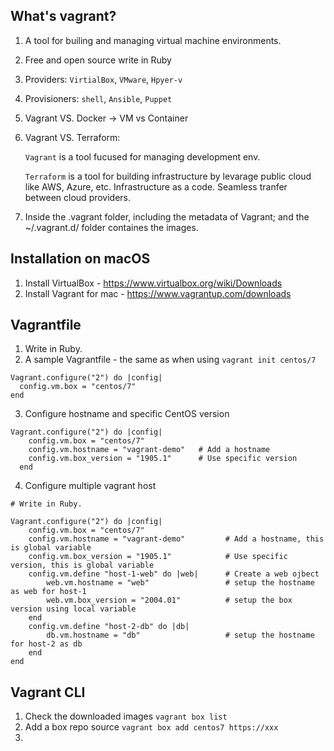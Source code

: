 ## What's vagrant?

1. A tool for builing and managing virtual machine environments. 
2. Free and open source write in Ruby 
3. Providers: `VirtialBox`, `VMware`, `Hpyer-v`
4. Provisioners: `shell`, `Ansible`, `Puppet`
5. Vagrant VS. Docker -> VM vs Container
6. Vagrant VS. Terraform:
    
    `Vagrant` is a tool fucused for managing development env.

    `Terraform` is a tool for building infrastructure by levarage public cloud like AWS, Azure, etc. Infrastructure as a code. Seamless tranfer between cloud providers. 

7. Inside the .vagrant folder, including the metadata of Vagrant; and the ~/.vagrant.d/ folder containes the images. 


## Installation on macOS

1. Install VirtualBox - https://www.virtualbox.org/wiki/Downloads
2. Install Vagrant for mac - https://www.vagrantup.com/downloads


## Vagrantfile

1. Write in Ruby. 
2. A sample Vagrantfile - the same as when using `vagrant init centos/7`

```
Vagrant.configure("2") do |config|  
  config.vm.box = "centos/7"
end
```

3. Configure hostname and specific CentOS version

```
Vagrant.configure("2") do |config|  
    config.vm.box = "centos/7"
    config.vm.hostname = "vagrant-demo"   # Add a hostname
    config.vm.box_version = "1905.1"      # Use specific version
  end
```

4. Configure multiple vagrant host

```
# Write in Ruby. 

Vagrant.configure("2") do |config|  
    config.vm.box = "centos/7"
    config.vm.hostname = "vagrant-demo"         # Add a hostname, this is global variable
    config.vm.box_version = "1905.1"            # Use specific version, this is global variable 
    config.vm.define "host-1-web" do |web|      # Create a web ojbect 
        web.vm.hostname = "web"                 # setup the hostname as web for host-1
        web.vm.box_version = "2004.01"          # setup the box version using local variable
    end
    config.vm.define "host-2-db" do |db|
        db.vm.hostname = "db"                   # setup the hostname for host-2 as db
    end
end
```


## Vagrant CLI

1. Check the downloaded images `vagrant box list`
2. Add a box repo source `vagrant box add centos7 https://xxx`
3. 